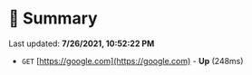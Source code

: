 # 📖 Summary
Last updated: **7/26/2021, 10:52:22 PM**

- `GET` [https://google.com](https://google.com) - **Up** (248ms)
